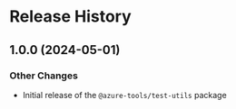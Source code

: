 # Release History

## 1.0.0 (2024-05-01)

### Other Changes

- Initial release of the `@azure-tools/test-utils` package

